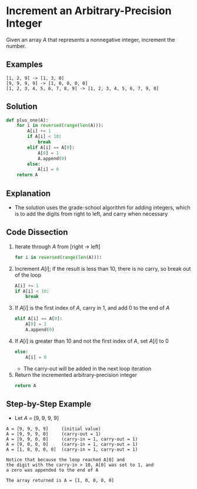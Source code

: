 # Increment an Arbitrary-Precision Integer
Given an array _A_ that represents a nonnegative integer, increment the number.

## Examples
```
[1, 2, 9] -> [1, 3, 0]
[9, 9, 9, 9] -> [1, 0, 0, 0, 0]
[1, 2, 3, 4, 5, 6, 7, 8, 9] -> [1, 2, 3, 4, 5, 6, 7, 9, 0]
```

## Solution
```python
def plus_one(A):
    for i in reversed(range(len(A))):
        A[i] += 1
        if A[i] < 10:
            break
        elif A[i] == A[0]:
            A[0] = 1
            A.append(0)
        else:
            A[i] = 0
    return A
```

## Explanation
* The solution uses the grade-school algorithm for adding integers, which is to add the digits from right to left, and carry when necessary

## Code Dissection
1. Iterate through _A_ from [right -> left]
    ```python
    for i in reversed(range(len(A))):
    ```
2. Increment _A_[_i_]; if the result is less than 10, there is no carry, so break out of the loop
    ```python
    A[i] += 1
    if A[i] < 10:
        break
    ```
3. If _A_[_i_] is the first index of _A_, carry in 1, and add 0 to the end of _A_
    ```python
    elif A[i] == A[0]:
        A[0] = 1
        A.append(0)
    ```
4. If _A_[_i_] is greater than 10 and not the first index of _A_, set _A_[_i_] to 0
    ```python
    else:
        A[i] = 0
    ```
    * The carry-out will be added in the next loop iteration
5. Return the incremented arbitrary-precision integer
    ```python
    return A
    ```

## Step-by-Step Example
* Let _A_ = [9, 9, 9, 9]
```
A = [9, 9, 9, 9]     (initial value)
A = [9, 9, 9, 0]     (carry-out = 1)
A = [9, 9, 0, 0]     (carry-in = 1, carry-out = 1)
A = [9, 0, 0, 0]     (carry-in = 1, carry-out = 1)
A = [1, 0, 0, 0, 0]  (carry-in = 1, carry-out = 1)

Notice that because the loop reached A[0] and
the digit with the carry-in > 10, A[0] was set to 1, and
a zero was appended to the end of A

The array returned is A = [1, 0, 0, 0, 0]
```